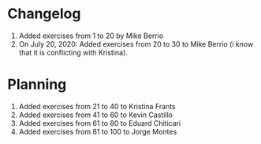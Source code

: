 # Changelog

1.  Added exercises from 1 to 20 by Mike Berrio
2. On July 20, 2020: Added exercises from 20 to 30 to Mike Berrio (i know that it is conflicting with Kristina).

# Planning

1. Added exercises from 21 to  40 to Kristina Frants
3. Added exercises from 41 to  60 to Kevin Castillo
4. Added exercises from 61 to  80 to Eduard Chiticari
5. Added exercises from 81 to 100 to Jorge Montes
